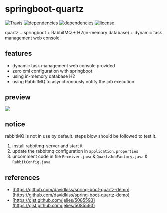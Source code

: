 # springboot-quartz

[![Travis](https://img.shields.io/travis/rust-lang/rust.svg)]()
[![dependencies](https://img.shields.io/badge/springboot-v1.4.5-blue.svg)]()
[![dependencies](https://img.shields.io/badge/quartz-v2.2.1-blue.svg)]()
[![license](https://img.shields.io/cocoapods/l/AFNetworking.svg)]()

quartz + springboot + RabbitMQ + H2(in-memory database) + dynamic task management web console.

## features

- dynamic task management web console provided
- zero xml configuration with springboot
- using in-memory database H2
- using RabbitMQ to asynchronously notify the job execution

## preview

![](http://ochyazsr6.bkt.clouddn.com/6c906cc88a4b358cb333a5aa5c302136.png)

## notice

rabbitMQ is not in use by default. steps blow should be followed to test it.  

1. install rabbitmq-server and start it
2. update the rabbitmq configuration in `application.properties`
3. uncomment code in file `Receiver.java` & `QuartzJobFactory.java` & `RabbitConfig.java`

## references

- [https://github.com/davidkiss/spring-boot-quartz-demo](https://github.com/davidkiss/spring-boot-quartz-demo)
- [https://gist.github.com/jelies/5085593](https://gist.github.com/jelies/5085593)